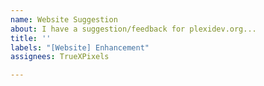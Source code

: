 ```yaml
---
name: Website Suggestion
about: I have a suggestion/feedback for plexidev.org...
title: ''
labels: "[Website] Enhancement"
assignees: TrueXPixels

---
```



